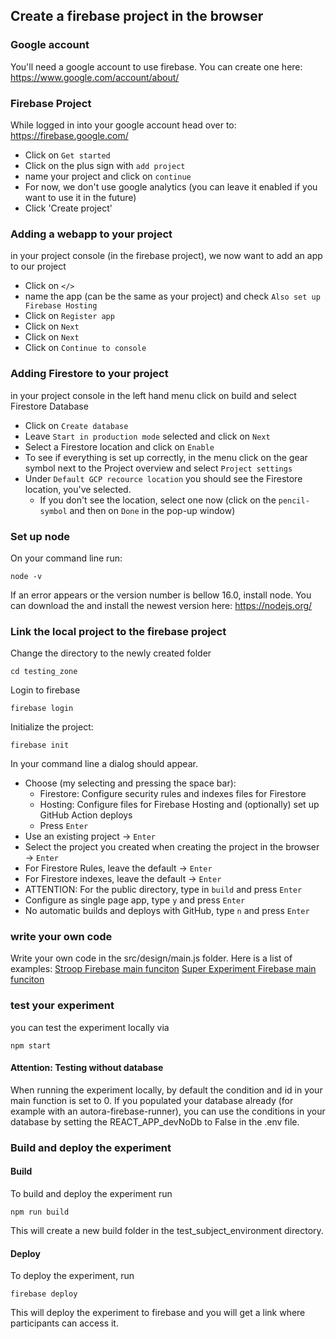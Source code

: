 ## Create a firebase project in the browser

### Google account

You'll need a google account to use firebase. You can create one here:
https://www.google.com/account/about/

### Firebase Project

While logged in into your google account head over to:
https://firebase.google.com/

- Click on `Get started`
- Click on the plus sign with `add project`
- name your project and click on `continue`
- For now, we don't use google analytics (you can leave it enabled if you want to use it in the future)
- Click 'Create project'

### Adding a webapp to your project

in your project console (in the firebase project), we now want to add an app to our project

- Click on `</>`
- name the app (can be the same as your project) and check `Also set up Firebase Hosting`
- Click on `Register app`
- Click on `Next`
- Click on `Next`
- Click on `Continue to console`

### Adding Firestore to your project

in your project console in the left hand menu click on build and select Firestore Database

- Click on `Create database`
- Leave `Start in production mode` selected and click on `Next`
- Select a Firestore location and click on `Enable`
- To see if everything is set up correctly, in the menu click on the gear symbol next to the Project overview and
  select `Project settings`
- Under `Default GCP recource location` you should see the Firestore location, you've selected.
    - If you don't see the location, select one now (click on the `pencil-symbol` and then on `Done` in the pop-up
      window)

### Set up node

On your command line run:

```shell
node -v
```

If an error appears or the version number is bellow 16.0, install node. You can download the and install the newest
version here:
https://nodejs.org/

### Link the local project to the firebase project

Change the directory to the newly created folder

```shell
cd testing_zone
```

Login to firebase

```shell
firebase login
```

Initialize the project:

```shell
firebase init
```

In your command line a dialog should appear.

- Choose (my selecting and pressing the space bar):
    - Firestore: Configure security rules and indexes files for Firestore
    - Hosting: Configure files for Firebase Hosting and (optionally) set up GitHub Action deploys
    - Press `Enter`
- Use an existing project -> `Enter`
- Select the project you created when creating the project in the browser -> `Enter`
- For Firestore Rules, leave the default -> `Enter`
- For Firestore indexes, leave the default -> `Enter`
- ATTENTION: For the public directory, type in `build` and press `Enter`
- Configure as single page app, type `y` and press `Enter`
- No automatic builds and deploys with GitHub, type `n` and press `Enter`

### write your own code

Write your own code in the src/design/main.js folder.
Here is a list of examples:
[Stroop Firebase main funciton](examples/stroop/test_subject_environment)
[Super Experiment Firebase main funciton](examples/super_experiment/test_subject_environment)

### test your experiment

you can test the experiment locally via

```shell
npm start
```

#### Attention: Testing without database

When running the experiment locally, by default the condition and id in your main function is set to 0. If you populated
your database already (for example with an autora-firebase-runner), you can use the conditions in your database by
setting the REACT_APP_devNoDb to False in the .env file.

### Build and deploy the experiment

#### Build

To build and deploy the experiment run

```shell
npm run build
```

This will create a new build folder in the test_subject_environment directory.

#### Deploy

To deploy the experiment, run

```shell
firebase deploy
```

This will deploy the experiment to firebase and you will get a link where participants can access it.